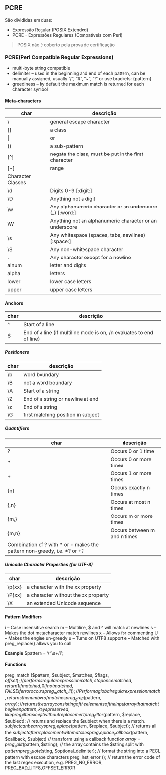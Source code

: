 ## PCRE

São divididas em duas:
- Expressão Regular (POSIX Extended)
- PCRE - Expressões Regulares (Compatíveis com Perl)

> POSIX não é coberto pela prova de certificação

### PCRE(Perl Compatible Regular Expressions)

- multi-byte string compatible
- delimiter – used in the beginning and end of each pattern, can be manually assigned, usually “/”, “#”, “~”, “!” or use brackets: {pattern}
- greediness – by default the maximum match is returned for each character symbol


#### Meta-characters

char | descrição
--- | ---
\ | general escape character
[] | a class
&#124; | or
() | a sub-pattern
[^] | negate the class, must be put in the first character
[-] | range
 | Character Classes
\d | Digits 0-9 [:digit:]
\D | Anything not a digit
\w | Any alphanumeric character or an underscore (_) [:word:]
\W | Anything not an alphanumeric character or an underscore
\s | Any whitespace (spaces, tabs, newlines) [:space:]
\S | Any non-whitespace character
. | Any character except for a newline
alnum | letter and digits
alpha | letters
lower | lower case letters
upper | upper case letters


#### Anchors

char | descrição
--- | ---
^ | Start of a line
$ | End of a line (if multiline mode is on, /n evaluates to end of line)

##### Positioners

char | descrição
--- | ---
\b | word boundary
\B | not a word boundary
\A | Start of a string
\Z | End of a string or newline at end
\z | End of a string
\G | first matching position in subject

##### Quantifiers

char | descrição
--- | ---
? | Occurs 0 or 1 time
* | Occurs 0 or more times
+ | Occurs 1 or more times
{n} | Occurs exactly n times
{,n} | Occurs at most n times
{m,} | Occurs m or more times
{m,n} | Occurs between m and n times
| Combination of ? with * or + makes the pattern non-greedy, i.e. *? or +?

##### Unicode Character Properties (for UTF-8)

char | descrição
--- | ---
\p{xx} | a character with the xx property
\P{xx] | a character without the xx property
\X | an extended Unicode sequence

#### Pattern Modifiers

i – Case insensitive search
m – Multiline, $ and ^ will match at newlines
s – Makes the dot metacharacter match newlines
x – Allows for commenting
U – Makes the engine un-greedy
u – Turns on UTF8 support
e – Matched with preg_replace() allows you to call

**Example**
$pattern = ‘/^\s+/i’;

#### Functions


preg_match ($pattern, $subject, $matches, $flags, $offset);   // perform a regular expression match, stop once matched, return 1 if matched, 0 if not matched, FALSE if error occurs
preg_match_all ();  // Perform a global regular expression match, returns the number of matches
preg_grep ($pattern, $array);  // returns the array consisting of the elements of the input array that match the given pattern, keys preserved, like preg_filter except without replacement
preg_filter ($pattern, $replace, $subject);   // returns and replace the $subject when there is a match, $subject can be arrays
preg_replace ($pattern, $replace, $subject);   // returns all the $subject after replacement with matches
preg_replace_callback ($pattern, $callback, $subject)  // transform using a callback function
$array = preg_split ($pattern, $string);  // the array contains the $string split with $pattern
preg_quote ($sting, $optional_delimiter); // format the string into a PECL pattern with escape characters
preg_last_error ();   // return the error code of the last regex execution, e.g. PREG_NO_ERROR, PREG_BAD_UTF8_OFFSET_ERROR
